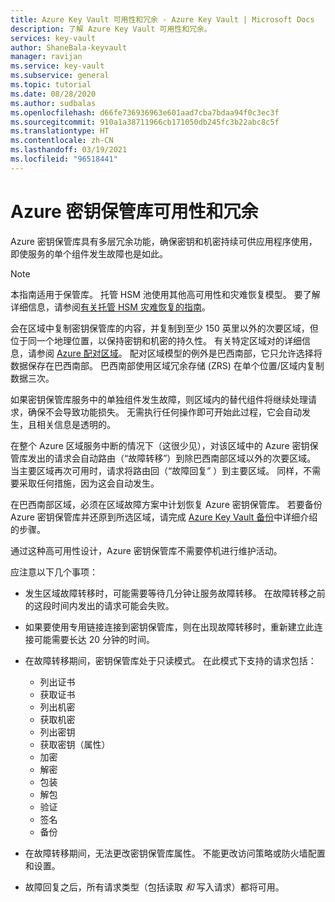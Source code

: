 ```yaml
---
title: Azure Key Vault 可用性和冗余 - Azure Key Vault | Microsoft Docs
description: 了解 Azure Key Vault 可用性和冗余。
services: key-vault
author: ShaneBala-keyvault
manager: ravijan
ms.service: key-vault
ms.subservice: general
ms.topic: tutorial
ms.date: 08/28/2020
ms.author: sudbalas
ms.openlocfilehash: d66fe736936963e601aad7cba7bdaa94f0c3ec3f
ms.sourcegitcommit: 910a1a38711966cb171050db245fc3b22abc8c5f
ms.translationtype: HT
ms.contentlocale: zh-CN
ms.lasthandoff: 03/19/2021
ms.locfileid: "96518441"
---
```

# <a name="azure-key-vault-availability-and-redundancy"></a>Azure 密钥保管库可用性和冗余

Azure 密钥保管库具有多层冗余功能，确保密钥和机密持续可供应用程序使用，即使服务的单个组件发生故障也是如此。

> [!NOTE]
> 本指南适用于保管库。 托管 HSM 池使用其他高可用性和灾难恢复模型。 要了解详细信息，请参阅[有关托管 HSM 灾难恢复的指南](../managed-hsm/disaster-recovery-guide.md)。

会在区域中复制密钥保管库的内容，并复制到至少 150 英里以外的次要区域，但位于同一个地理位置，以保持密钥和机密的持久性。 有关特定区域对的详细信息，请参阅 [Azure 配对区域](../../best-practices-availability-paired-regions.md)。 配对区域模型的例外是巴西南部，它只允许选择将数据保存在巴西南部。 巴西南部使用区域冗余存储 (ZRS) 在单个位置/区域内复制数据三次。   

如果密钥保管库服务中的单独组件发生故障，则区域内的替代组件将继续处理请求，确保不会导致功能损失。 无需执行任何操作即可开始此过程，它会自动发生，且相关信息是透明的。

在整个 Azure 区域服务中断的情况下（这很少见），对该区域中的 Azure 密钥保管库发出的请求会自动路由（“故障转移”）到除巴西南部区域以外的次要区域。 当主要区域再次可用时，请求将路由回（“故障回复”  ）到主要区域。 同样，不需要采取任何措施，因为这会自动发生。

在巴西南部区域，必须在区域故障方案中计划恢复 Azure 密钥保管库。 若要备份 Azure 密钥保管库并还原到所选区域，请完成 [Azure Key Vault 备份](backup.md)中详细介绍的步骤。 

通过这种高可用性设计，Azure 密钥保管库不需要停机进行维护活动。

应注意以下几个事项：

* 发生区域故障转移时，可能需要等待几分钟让服务故障转移。 在故障转移之前的这段时间内发出的请求可能会失败。
* 如果要使用专用链接连接到密钥保管库，则在出现故障转移时，重新建立此连接可能需要长达 20 分钟的时间。 
* 在故障转移期间，密钥保管库处于只读模式。 在此模式下支持的请求包括：
  * 列出证书
  * 获取证书
  * 列出机密
  * 获取机密
  * 列出密钥
  * 获取密钥（属性）
  * 加密
  * 解密
  * 包装
  * 解包
  * 验证
  * 签名
  * 备份

* 在故障转移期间，无法更改密钥保管库属性。 不能更改访问策略或防火墙配置和设置。

* 故障回复之后，所有请求类型（包括读取 *和* 写入请求）都将可用。
